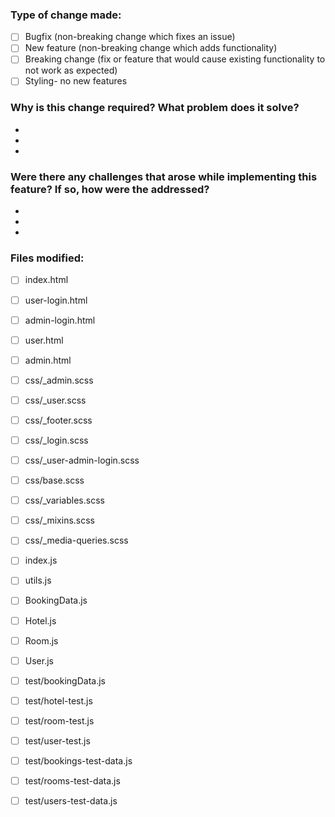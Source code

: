 ### Type of change made:
- [ ] Bugfix (non-breaking change which fixes an issue)
- [ ] New feature (non-breaking change which adds functionality)
- [ ] Breaking change (fix or feature that would cause existing functionality to not work as expected)
- [ ] Styling- no new features
### Why is this change required? What problem does it solve?
- 
-
- 
### Were there any challenges that arose while implementing this feature? If so, how were the addressed?
- 
-
- 
### Files modified:
- [ ]  index.html
- [ ]  user-login.html
- [ ]  admin-login.html
- [ ]  user.html
- [ ]  admin.html
- [ ]  css/_admin.scss
- [ ]  css/_user.scss
- [ ]  css/_footer.scss
- [ ]  css/_login.scss
- [ ]  css/_user-admin-login.scss
- [ ]  css/base.scss
- [ ]  css/_variables.scss
- [ ]  css/_mixins.scss
- [ ]  css/_media-queries.scss
- [ ]  index.js
- [ ]  utils.js
- [ ]  BookingData.js
- [ ]  Hotel.js
- [ ]  Room.js
- [ ]  User.js
- [ ]  test/bookingData.js
- [ ]  test/hotel-test.js
- [ ]  test/room-test.js
- [ ]  test/user-test.js
- [ ]  test/bookings-test-data.js
- [ ]  test/rooms-test-data.js
- [ ]  test/users-test-data.js


